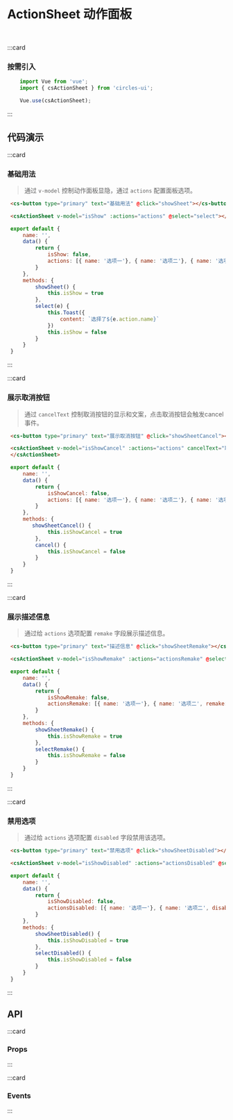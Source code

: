 # ActionSheet 动作面板
<br/>

:::card
   ### 按需引入

   ```js
       import Vue from 'vue';
       import { csActionSheet } from 'circles-ui';

       Vue.use(csActionSheet);
   ```
:::


## 代码演示

:::card
### 基础用法
> 通过 `v-model` 控制动作面板显隐，通过 `actions` 配置面板选项。

   ```html
    <cs-button type="primary" text="基础用法" @click="showSheet"></cs-button>

    <csActionSheet v-model="isShow" :actions="actions" @select="select"></csActionSheet>
   ```
   ```js
    export default {
        name: '',
        data() {
            return {
                isShow: false,
                actions: [{ name: '选项一'}, { name: '选项二'}, { name: '选项三'}]
            }
        },
        methods: {
            showSheet() {
                this.isShow = true
            },
            select(e) {
                this.Toast({
                    content: `选择了${e.action.name}`
                })
                this.isShow = false
            }
        }
    }
   ```
:::

:::card
### 展示取消按钮
> 通过 `cancelText` 控制取消按钮的显示和文案，点击取消按钮会触发cancel事件。

   ```html
    <cs-button type="primary" text="展示取消按钮" @click="showSheetCancel"></cs-button>

    <csActionSheet v-model="isShowCancel" :actions="actions" cancelText="取消" @cancel="cancel">
    </csActionSheet>
   ```
   ```js
    export default {
        name: '',
        data() {
            return {
                isShowCancel: false,
                actions: [{ name: '选项一'}, { name: '选项二'}, { name: '选项三'}]
            }
        },
        methods: {
           showSheetCancel() {
                this.isShowCancel = true
            },
            cancel() {
                this.isShowCancel = false
            }
        }
    }
   ```
:::

:::card
### 展示描述信息
> 通过给 `actions` 选项配置 `remake` 字段展示描述信息。

   ```html
    <cs-button type="primary" text="描述信息" @click="showSheetRemake"></cs-button>

    <csActionSheet v-model="isShowRemake" :actions="actionsRemake" @select="selectRemake"></csActionSheet>
   ```
   ```js
    export default {
        name: '',
        data() {
            return {
                isShowRemake: false,
                actionsRemake: [{ name: '选项一'}, { name: '选项二', remake: '描述信息' }, { name: '选项三'}]
            }
        },
        methods: {
            showSheetRemake() {
                this.isShowRemake = true
            },
            selectRemake() {
                this.isShowRemake = false
            }
        }
    }
   ```
:::

:::card
### 禁用选项
> 通过给 `actions` 选项配置 `disabled` 字段禁用该选项。

   ```html
    <cs-button type="primary" text="禁用选项" @click="showSheetDisabled"></cs-button>

    <csActionSheet v-model="isShowDisabled" :actions="actionsDisabled" @select="selectDisabled"></csActionSheet>
   ```
   ```js
    export default {
        name: '',
        data() {
            return {
                isShowDisabled: false,
                actionsDisabled: [{ name: '选项一'}, { name: '选项二', disabled: true }, { name: '选项三'}]
            }
        },
        methods: {
            showSheetDisabled() {
                this.isShowDisabled = true
            },
            selectDisabled() {
                this.isShowDisabled = false
            }
        }
    }
   ```
:::

## API

:::card
### Props

   <template>
   <el-table
        :data="apiData"
        stripe
        border
        style="width: 100%">
        <el-table-column
          prop="name"
          label="参数"
          width="180">
        </el-table-column>
        <el-table-column
          prop="remake"
          label="说明"
          >
        </el-table-column>
        <el-table-column
          prop="type"
          label="类型"
          width="130">
        </el-table-column>
        <el-table-column
             prop="default"
             label="默认值"
             width="150">
        </el-table-column>
      </el-table>
</template>
<script>
export default {
  data () {
    return {
      apiData: [{
                  name: 'v-model(isShow)',
                  remake: '控制ActionSheet的显示隐藏',
                  type: 'Boolean',
                  default: 'false'
                },
                {
                  name: 'actions',
                  remake: 'ActionSheet的配置数据项',
                  type: 'Array',
                  default: "[]"
                },
                {
                  name: 'isOverlay',
                  remake: '是否显示背景蒙层',
                  type: 'Boolean',
                  default: 'true'
                },
                {
                  name: 'closeOnClickOverlay',
                  remake: '是否点击背景蒙层后关闭',
                  type: 'Boolean',
                  default: "true"
                },
                {
                  name: 'cancelText',
                  remake: '取消按钮的文案，为空时不展示取消按钮',
                  type: 'String',
                  default: "''"
                },
                {
                  name: 'description',
                  remake: 'ActionSheet的标题',
                  type: 'String',
                  default: '标题'
                },
                {
                  name: 'isBorder',
                  remake: '选项是否展示分割线',
                  type: 'Boolean',
                  default: 'false'
                }, 
                {
                  name: 'isRound',
                  remake: '是否展示圆角',
                  type: 'Boolean',
                  default: 'true'
                },
                {
                  name: 'lockScroll',
                  remake: '是否锁定背景滚动',
                  type: 'Boolean',
                  default: 'true'
                },
                ],
                eventData: [
                {
                  name: 'select',
                  remake: '点击选项时触发',
                  param: 'event: Object(当前选中的action项)'
                },    
                {
                  name: 'open',
                  remake: 'ActionSheet打开时触发',
                  param: '-'
                },
                {
                  name: 'opened',
                  remake: 'ActionSheet打开且动画结束时触发',
                  param: '-'
                },
                {
                  name: 'close',
                  remake: 'ActionSheet关闭时触发',
                  param: '-'
                },
                {
                  name: 'closed',
                  remake: 'ActionSheet关闭且动画结束时触发',
                  param: '-'
                }
                ]
    }
  }
}
</script>
:::

:::card
### Events

<template>
   <el-table
        :data="eventData"
        stripe
        border
        style="width: 100%">
        <el-table-column
          prop="name"
          label="事件名"
          width="180">
        </el-table-column>
        <el-table-column
          prop="remake"
          label="说明"
          >
        </el-table-column>
        <el-table-column
          prop="param"
          label="回调参数"
          width="240">
        </el-table-column>
      </el-table>
    </template>
:::